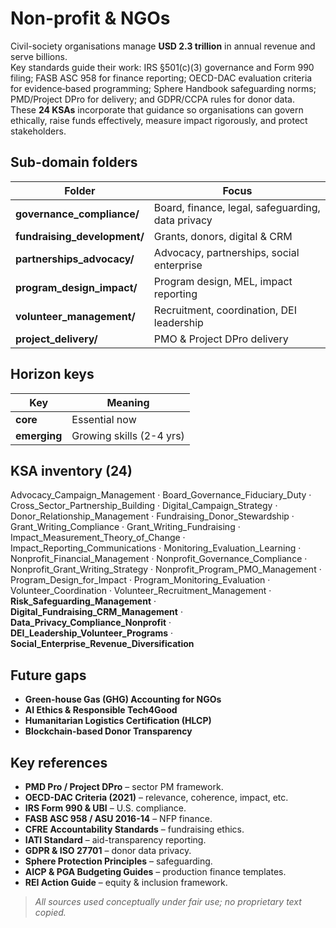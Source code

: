 Non-profit & NGOs
=================

Civil-society organisations manage **USD 2.3 trillion** in annual revenue and serve billions.  
Key standards guide their work: IRS §501(c)(3) governance and Form 990 filing; FASB ASC 958 for finance reporting; OECD-DAC evaluation criteria for evidence‐based programming; Sphere Handbook safeguarding norms; PMD/Project DPro for delivery; and GDPR/CCPA rules for donor data.  
These **24 KSAs** incorporate that guidance so organisations can govern ethically, raise funds effectively, measure impact rigorously, and protect stakeholders.

## Sub-domain folders

| Folder | Focus |
|--------|-------|
| **governance_compliance/** | Board, finance, legal, safeguarding, data privacy |
| **fundraising_development/** | Grants, donors, digital & CRM |
| **partnerships_advocacy/** | Advocacy, partnerships, social enterprise |
| **program_design_impact/** | Program design, MEL, impact reporting |
| **volunteer_management/** | Recruitment, coordination, DEI leadership |
| **project_delivery/** | PMO & Project DPro delivery |

## Horizon keys

| Key | Meaning |
|-----|---------|
| **core** | Essential now |
| **emerging**  | Growing skills (2-4 yrs) |

## KSA inventory (24)

Advocacy_Campaign_Management · Board_Governance_Fiduciary_Duty · Cross_Sector_Partnership_Building · Digital_Campaign_Strategy · Donor_Relationship_Management · Fundraising_Donor_Stewardship · Grant_Writing_Compliance · Grant_Writing_Fundraising · Impact_Measurement_Theory_of_Change · Impact_Reporting_Communications · Monitoring_Evaluation_Learning · Nonprofit_Financial_Management · Nonprofit_Governance_Compliance · Nonprofit_Grant_Writing_Strategy · Nonprofit_Program_PMO_Management · Program_Design_for_Impact · Program_Monitoring_Evaluation · Volunteer_Coordination · Volunteer_Recruitment_Management · **Risk_Safeguarding_Management** · **Digital_Fundraising_CRM_Management** · **Data_Privacy_Compliance_Nonprofit** · **DEI_Leadership_Volunteer_Programs** · **Social_Enterprise_Revenue_Diversification**

## Future gaps

* **Green-house Gas (GHG) Accounting for NGOs**  
* **AI Ethics & Responsible Tech4Good**  
* **Humanitarian Logistics Certification (HLCP)**  
* **Blockchain-based Donor Transparency**

## Key references

- **PMD Pro / Project DPro** – sector PM framework.   
- **OECD-DAC Criteria (2021)** – relevance, coherence, impact, etc.   
- **IRS Form 990 & UBI** – U.S. compliance.   
- **FASB ASC 958 / ASU 2016-14** – NFP finance.   
- **CFRE Accountability Standards** – fundraising ethics.   
- **IATI Standard** – aid-transparency reporting.   
- **GDPR & ISO 27701** – donor data privacy.   
- **Sphere Protection Principles** – safeguarding.   
- **AICP & PGA Budgeting Guides** – production finance templates.   
- **REI Action Guide** – equity & inclusion framework.   

> *All sources used conceptually under fair use; no proprietary text copied.*
